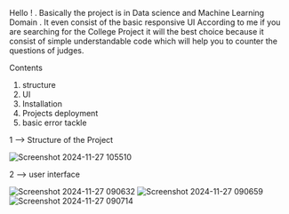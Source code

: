 Hello ! . Basically the project is in Data science and Machine Learning Domain .
It even consist of the basic responsive UI
According to me if you are searching for the College Project it will the best choice because it consist of simple understandable code which will help you to counter
the questions of judges.

Contents
1) structure
2) UI
3) Installation
4) Projects deployment
5) basic error tackle

1 --> Structure of the Project

![Screenshot 2024-11-27 105510](https://github.com/user-attachments/assets/dfbaed6a-0fd8-4819-9f05-ed6f5ca6546d)

2 --> user interface

![Screenshot 2024-11-27 090632](https://github.com/user-attachments/assets/80981d7d-c694-429a-95ea-868218c8bad0)
![Screenshot 2024-11-27 090659](https://github.com/user-attachments/assets/d5e6825c-67c5-442b-a27c-e1b7400b7e0f)
![Screenshot 2024-11-27 090714](https://github.com/user-attachments/assets/a29b3114-4333-41df-bd84-cb9ad532d432)
